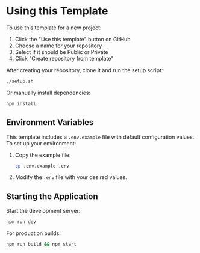 # Using this Template

To use this template for a new project:

1. Click the "Use this template" button on GitHub
2. Choose a name for your repository
3. Select if it should be Public or Private
4. Click "Create repository from template"

After creating your repository, clone it and run the setup script:

```bash
./setup.sh
```

Or manually install dependencies:

```bash
npm install
```

## Environment Variables

This template includes a `.env.example` file with default configuration values. 
To set up your environment:

1. Copy the example file:
   ```bash
   cp .env.example .env
   ```

2. Modify the `.env` file with your desired values.

## Starting the Application

Start the development server:
```bash
npm run dev
```

For production builds:
```bash
npm run build && npm start
```
